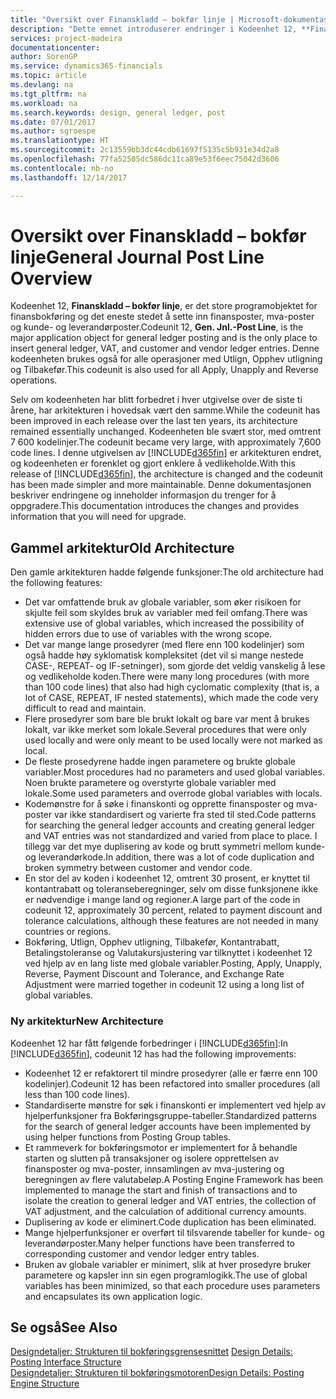 ```yaml
---
title: "Oversikt over Finanskladd – bokfør linje | Microsoft-dokumentasjon"
description: "Dette emnet introduserer endringer i Kodeenhet 12, **Finanskladd – bokfør linje**, som er det store programobjektet for finansbokføring og det eneste stedet å sette inn finansposter, mva-poster og kunde- og leverandørposter."
services: project-madeira
documentationcenter: 
author: SorenGP
ms.service: dynamics365-financials
ms.topic: article
ms.devlang: na
ms.tgt_pltfrm: na
ms.workload: na
ms.search.keywords: design, general ledger, post
ms.date: 07/01/2017
ms.author: sgroespe
ms.translationtype: HT
ms.sourcegitcommit: 2c13559bb3dc44cdb61697f5135c5b931e34d2a8
ms.openlocfilehash: 77fa52505dc586dc11ca89e53f6eec75042d3606
ms.contentlocale: nb-no
ms.lasthandoff: 12/14/2017

---
```

# <a name="general-journal-post-line-overview"></a><span data-ttu-id="f1390-103">Oversikt over Finanskladd – bokfør linje</span><span class="sxs-lookup"><span data-stu-id="f1390-103">General Journal Post Line Overview</span></span>
<span data-ttu-id="f1390-104">Kodeenhet 12, **Finanskladd – bokfør linje**, er det store programobjektet for finansbokføring og det eneste stedet å sette inn finansposter, mva-poster og kunde- og leverandørposter.</span><span class="sxs-lookup"><span data-stu-id="f1390-104">Codeunit 12, **Gen. Jnl.-Post Line**, is the major application object for general ledger posting and is the only place to insert general ledger, VAT, and customer and vendor ledger entries.</span></span> <span data-ttu-id="f1390-105">Denne kodeenheten brukes også for alle operasjoner med Utlign, Opphev utligning og Tilbakefør.</span><span class="sxs-lookup"><span data-stu-id="f1390-105">This codeunit is also used for all Apply, Unapply and Reverse operations.</span></span>  
  
<span data-ttu-id="f1390-106">Selv om kodeenheten har blitt forbedret i hver utgivelse over de siste ti årene, har arkitekturen i hovedsak vært den samme.</span><span class="sxs-lookup"><span data-stu-id="f1390-106">While the codeunit has been improved in each release over the last ten years, its architecture remained essentially unchanged.</span></span> <span data-ttu-id="f1390-107">Kodeenheten ble svært stor, med omtrent 7 600 kodelinjer.</span><span class="sxs-lookup"><span data-stu-id="f1390-107">The codeunit became very large, with approximately 7,600 code lines.</span></span> <span data-ttu-id="f1390-108">I denne utgivelsen av [!INCLUDE[d365fin](includes/d365fin_md.md)] er arkitekturen endret, og kodeenheten er forenklet og gjort enklere å vedlikeholde.</span><span class="sxs-lookup"><span data-stu-id="f1390-108">With this release of [!INCLUDE[d365fin](includes/d365fin_md.md)], the architecture is changed and the codeunit has been made simpler and more maintainable.</span></span> <span data-ttu-id="f1390-109">Denne dokumentasjonen beskriver endringene og inneholder informasjon du trenger for å oppgradere.</span><span class="sxs-lookup"><span data-stu-id="f1390-109">This documentation introduces the changes and provides information that you will need for upgrade.</span></span>  
  
## <a name="old-architecture"></a><span data-ttu-id="f1390-110">Gammel arkitektur</span><span class="sxs-lookup"><span data-stu-id="f1390-110">Old Architecture</span></span>  
<span data-ttu-id="f1390-111">Den gamle arkitekturen hadde følgende funksjoner:</span><span class="sxs-lookup"><span data-stu-id="f1390-111">The old architecture had the following features:</span></span>  
  
* <span data-ttu-id="f1390-112">Det var omfattende bruk av globale variabler, som øker risikoen for skjulte feil som skyldes bruk av variabler med feil omfang.</span><span class="sxs-lookup"><span data-stu-id="f1390-112">There was extensive use of global variables, which increased the possibility of hidden errors due to use of variables with the wrong scope.</span></span>  
* <span data-ttu-id="f1390-113">Det var mange lange prosedyrer (med flere enn 100 kodelinjer) som også hadde høy syklomatisk kompleksitet (det vil si mange nestede CASE-, REPEAT- og IF-setninger), som gjorde det veldig vanskelig å lese og vedlikeholde koden.</span><span class="sxs-lookup"><span data-stu-id="f1390-113">There were many long procedures (with more than 100 code lines) that also had high cyclomatic complexity (that is, a lot of CASE, REPEAT, IF nested statements), which made the code very difficult to read and maintain.</span></span>  
* <span data-ttu-id="f1390-114">Flere prosedyrer som bare ble brukt lokalt og bare var ment å brukes lokalt, var ikke merket som lokale.</span><span class="sxs-lookup"><span data-stu-id="f1390-114">Several procedures that were only used locally and were only meant to be used locally were not marked as local.</span></span>  
* <span data-ttu-id="f1390-115">De fleste prosedyrene hadde ingen parametere og brukte globale variabler.</span><span class="sxs-lookup"><span data-stu-id="f1390-115">Most procedures had no parameters and used global variables.</span></span> <span data-ttu-id="f1390-116">Noen brukte parametere og overstyrte globale variabler med lokale.</span><span class="sxs-lookup"><span data-stu-id="f1390-116">Some used parameters and overrode global variables with locals.</span></span>  
* <span data-ttu-id="f1390-117">Kodemønstre for å søke i finanskonti og opprette finansposter og mva-poster var ikke standardisert og varierte fra sted til sted.</span><span class="sxs-lookup"><span data-stu-id="f1390-117">Code patterns for searching the general ledger accounts and creating general ledger and VAT entries was not standardized and varied from place to place.</span></span> <span data-ttu-id="f1390-118">I tillegg var det mye duplisering av kode og brutt symmetri mellom kunde- og leverandørkode.</span><span class="sxs-lookup"><span data-stu-id="f1390-118">In addition, there was a lot of code duplication and broken symmetry between customer and vendor code.</span></span>  
* <span data-ttu-id="f1390-119">En stor del av koden i kodeenhet 12, omtrent 30 prosent, er knyttet til kontantrabatt og toleranseberegninger, selv om disse funksjonene ikke er nødvendige i mange land og regioner.</span><span class="sxs-lookup"><span data-stu-id="f1390-119">A large part of the code in codeunit 12, approximately 30 percent, related to payment discount and tolerance calculations, although these features are not needed in many countries or regions.</span></span>  
* <span data-ttu-id="f1390-120">Bokføring, Utlign, Opphev utligning, Tilbakefør, Kontantrabatt, Betalingstoleranse og Valutakursjustering var tilknyttet i kodeenhet 12 ved hjelp av en lang liste med globale variabler.</span><span class="sxs-lookup"><span data-stu-id="f1390-120">Posting, Apply, Unapply, Reverse, Payment Discount and Tolerance, and Exchange Rate Adjustment were married together in codeunit 12 using a long list of global variables.</span></span>  
  
### <a name="new-architecture"></a><span data-ttu-id="f1390-121">Ny arkitektur</span><span class="sxs-lookup"><span data-stu-id="f1390-121">New Architecture</span></span>  
<span data-ttu-id="f1390-122">Kodeenhet 12 har fått følgende forbedringer i [!INCLUDE[d365fin](includes/d365fin_md.md)]:</span><span class="sxs-lookup"><span data-stu-id="f1390-122">In [!INCLUDE[d365fin](includes/d365fin_md.md)], codeunit 12 has had the following improvements:</span></span>  
  
* <span data-ttu-id="f1390-123">Kodeenhet 12 er refaktorert til mindre prosedyrer (alle er færre enn 100 kodelinjer).</span><span class="sxs-lookup"><span data-stu-id="f1390-123">Codeunit 12 has been refactored into smaller procedures (all less than 100 code lines).</span></span>  
* <span data-ttu-id="f1390-124">Standardiserte mønstre for søk i finanskonti er implementert ved hjelp av hjelperfunksjoner fra Bokføringsgruppe-tabeller.</span><span class="sxs-lookup"><span data-stu-id="f1390-124">Standardized patterns for the search of general ledger accounts have been implemented by using helper functions from Posting Group tables.</span></span>  
* <span data-ttu-id="f1390-125">Et rammeverk for bokføringsmotor er implementert for å behandle starten og slutten på transaksjoner og isolere opprettelsen av finansposter og mva-poster, innsamlingen av mva-justering og beregningen av flere valutabeløp.</span><span class="sxs-lookup"><span data-stu-id="f1390-125">A Posting Engine Framework has been implemented to manage the start and finish of transactions and to isolate the creation to general ledger and VAT entries, the collection of VAT adjustment, and the calculation of additional currency amounts.</span></span>  
* <span data-ttu-id="f1390-126">Duplisering av kode er eliminert.</span><span class="sxs-lookup"><span data-stu-id="f1390-126">Code duplication has been eliminated.</span></span>  
* <span data-ttu-id="f1390-127">Mange hjelperfunksjoner er overført til tilsvarende tabeller for kunde- og leverandørposter.</span><span class="sxs-lookup"><span data-stu-id="f1390-127">Many helper functions have been transferred to corresponding customer and vendor ledger entry tables.</span></span>  
* <span data-ttu-id="f1390-128">Bruken av globale variabler er minimert, slik at hver prosedyre bruker parametere og kapsler inn sin egen programlogikk.</span><span class="sxs-lookup"><span data-stu-id="f1390-128">The use of global variables has been minimized, so that each procedure uses parameters and encapsulates its own application logic.</span></span>  
  
## <a name="see-also"></a><span data-ttu-id="f1390-129">Se også</span><span class="sxs-lookup"><span data-stu-id="f1390-129">See Also</span></span>  
<span data-ttu-id="f1390-130">[Designdetaljer: Strukturen til bokføringsgrensesnittet](design-details-posting-interface-structure.md) </span><span class="sxs-lookup"><span data-stu-id="f1390-130">[Design Details: Posting Interface Structure](design-details-posting-interface-structure.md) </span></span>  
[<span data-ttu-id="f1390-131">Designdetaljer: Strukturen til bokføringsmotoren</span><span class="sxs-lookup"><span data-stu-id="f1390-131">Design Details: Posting Engine Structure</span></span>](design-details-posting-engine-structure.md)

